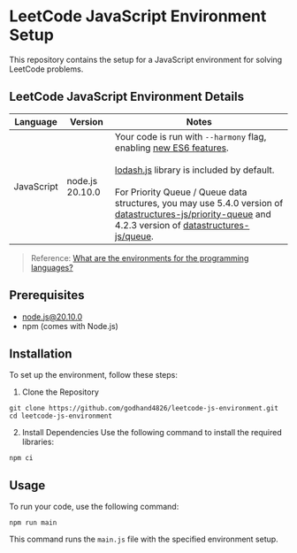# LeetCode JavaScript Environment Setup
This repository contains the setup for a JavaScript environment for solving LeetCode problems.

## LeetCode JavaScript Environment Details
| Language | Version | Notes |
| - | - | - |
| JavaScript | node.js 20.10.0 | Your code is run with `--harmony` flag, enabling [new ES6 features](https://node.green/).<br><br>[lodash.js](https://lodash.com/) library is included by default.<br><br>For Priority Queue / Queue data structures, you may use 5.4.0 version of [datastructures-js/priority-queue](https://github.com/datastructures-js/priority-queue/blob/v5/README.md) and 4.2.3 version of [datastructures-js/queue](https://github.com/datastructures-js/queue/tree/v4.2.3).

> Reference: [What are the environments for the programming languages?](https://support.leetcode.com/hc/en-us/articles/360011833974-What-are-the-environments-for-the-programming-languages)

## Prerequisites
- node.js@20.10.0
- npm (comes with Node.js)

## Installation
To set up the environment, follow these steps:
1. Clone the Repository 
```
git clone https://github.com/godhand4826/leetcode-js-environment.git
cd leetcode-js-environment
```
2. Install Dependencies
Use the following command to install the required libraries:
```
npm ci
```
## Usage
To run your code, use the following command:
```
npm run main
```
This command runs the `main.js` file with the specified environment setup. 

